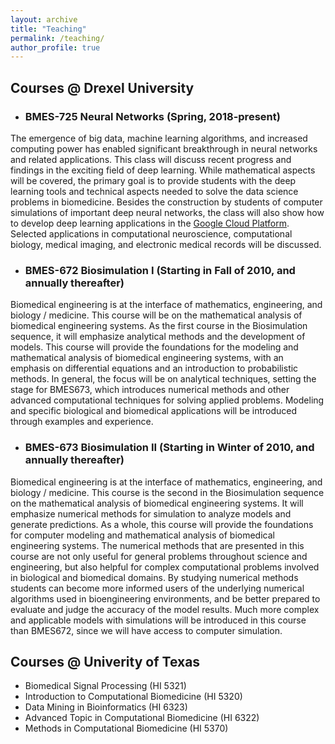 ```yaml
---
layout: archive
title: "Teaching"
permalink: /teaching/
author_profile: true
---
```


## Courses @ Drexel University
  * ### BMES-725 Neural Networks (Spring, 2018-present)
  
  The emergence of big data, machine learning algorithms, and increased computing power has enabled significant breakthrough in neural networks and related applications. This class will discuss recent progress and findings in the exciting field of deep learning. While mathematical aspects will be covered, the primary goal is to provide students with the deep learning tools and technical aspects needed to solve the data science problems in biomedicine. Besides the construction by students of computer simulations of important deep neural networks, the class will also show how to develop deep learning applications in the [Google Cloud Platform](https://cloud.google.com/). Selected applications in computational neuroscience, computational biology, medical imaging, and electronic medical records will be discussed.
  
  * ### BMES-672 Biosimulation I (Starting in Fall of 2010, and annually thereafter)
  
  Biomedical engineering is at the interface of mathematics, engineering, and biology / medicine. This course will be on the mathematical analysis of biomedical engineering systems. As the first course in the Biosimulation sequence, it will emphasize analytical methods and the development of models. This course will provide the foundations for the modeling and mathematical analysis of biomedical engineering systems, with an emphasis on differential equations and an introduction to probabilistic methods. In general, the focus will be on analytical techniques, setting the stage for BMES673, which introduces numerical methods and other advanced computational techniques for solving applied problems. Modeling and specific biological and biomedical applications will be introduced through examples and experience.
  
  * ### BMES-673 Biosimulation II (Starting in Winter of 2010, and annually thereafter)
  
  Biomedical engineering is at the interface of mathematics, engineering, and biology / medicine. This course is the second in the Biosimulation sequence on the mathematical analysis of biomedical engineering systems. It will emphasize numerical methods for simulation to analyze models and generate predictions. As a whole, this course will provide the foundations for computer modeling and mathematical analysis of biomedical engineering systems. The numerical methods that are presented in this course are not only useful for general problems throughout science and engineering, but also helpful for complex computational problems involved in biological and biomedical domains. By studying numerical methods students can become more informed users of the underlying numerical algorithms used in bioengineering environments, and be better prepared to evaluate and judge the accuracy of the model results. Much more complex and applicable models with simulations will be introduced in this course than BMES672, since we will have access to computer simulation.

## Courses @ Univerity of Texas
  * Biomedical Signal Processing (HI 5321) 
  * Introduction to Computational Biomedicine (HI 5320)
  * Data Mining in Bioinformatics (HI 6323)
  * Advanced Topic in Computational Biomedicine (HI 6322)
  * Methods in Computational Biomedicine (HI 5370)
